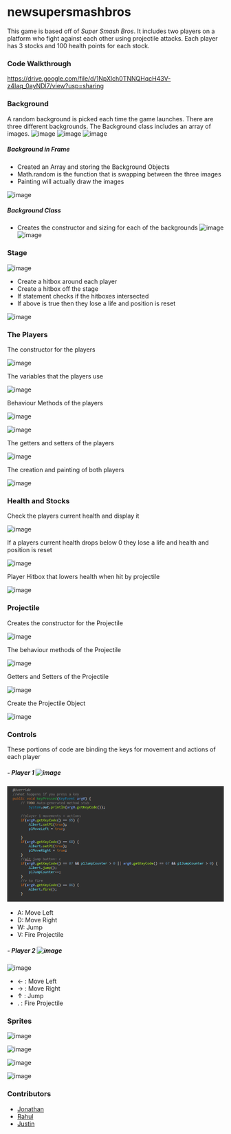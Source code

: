 # newsupersmashbros

This game is based off of *Super Smash Bros*. It includes two players on a platform who fight against each other using projectile attacks. Each player has 3 stocks and 100 health points for each stock.  

### Code Walkthrough
https://drive.google.com/file/d/1NpXlch0TNNQHqcH43V-z4Iaq_0ayNDl7/view?usp=sharing

### **Background**
A random background is picked each time the game launches. There are three different backgrounds. 
The Background class includes an array of images. 
![image](https://user-images.githubusercontent.com/54755468/148613525-e7bd8a6d-e3ba-47fc-a8b9-bc51162067e4.png)
![image](https://user-images.githubusercontent.com/54755468/148613556-4c737d7c-fe67-476c-9caf-443844c8d1b9.png)
![image](https://user-images.githubusercontent.com/54755468/148613590-0df7ac2b-0f27-48e2-ad72-918596d3e141.png)


##### Background in Frame

- Created an Array and storing the Background Objects
- Math.random is the function that is swapping between the three images
- Painting will actually draw the images 

![image](https://user-images.githubusercontent.com/85975474/148612624-79134b8d-edb0-44ec-bf9a-cec5aac00976.png)

##### Background Class 

- Creates the constructor and sizing for each of the backgrounds
![image](https://user-images.githubusercontent.com/85975474/148612643-81e1418a-7984-4fe4-86ec-a47bcd3c6c60.png)
![image](https://user-images.githubusercontent.com/85975474/148612656-f6b8afd0-b3df-40d0-8022-42cc380bf301.png)


### **Stage**
![image](https://user-images.githubusercontent.com/85975474/148461684-08df4dab-774b-4cc5-8cfa-67ec936d82bd.png)

- Create a hitbox around each player
- Create a hitbox off the stage
- If statement checks if the hitboxes intersected
- If above is true then they lose a life and position is reset

![image](https://user-images.githubusercontent.com/85975474/148617804-d70f5a4b-73f8-4c73-a1c4-1a7d1289bb3b.png)


### **The Players**
The constructor for the players

![image](https://user-images.githubusercontent.com/85975474/148614340-5b9bdbf9-6c2b-445f-9ff3-1df2f6655c1a.png)

The variables that the players use

![image](https://user-images.githubusercontent.com/85975474/148614305-8e5706bd-c7a3-47f4-ba51-70cb69a08ff2.png)

Behaviour Methods of the players

![image](https://user-images.githubusercontent.com/85975474/148614727-94de5124-4db5-4b98-9f27-ee992a0bc4ab.png)

![image](https://user-images.githubusercontent.com/85975474/148614746-fe5c217a-a652-4269-b9b0-59ef1850ffc0.png)


The getters and setters of the players

![image](https://user-images.githubusercontent.com/85975474/148614766-e11c76f6-c402-4a8c-9583-e32724ae6b7e.png)


The creation and painting of both players

![image](https://user-images.githubusercontent.com/85975474/148614220-4f91b03b-6f59-40f2-815b-563cc0f2220b.png)


### **Health and Stocks**

Check the players current health and display it

![image](https://user-images.githubusercontent.com/85975474/148616017-2e264a06-b0fe-40bb-9a7d-81f7a821669a.png)

If a players current health drops below 0 they lose a life and health and position is reset

![image](https://user-images.githubusercontent.com/85975474/148617838-9ef9b54b-3938-4527-88ff-984f940696ca.png)

Player Hitbox that lowers health when hit by projectile

![image](https://user-images.githubusercontent.com/85975474/148617876-fa9d803c-13a0-42a0-90d6-30082c85a075.png)

### **Projectile**

Creates the constructor for the Projectile 

![image](https://user-images.githubusercontent.com/85975474/148618583-85306b45-9b7f-4566-b202-f5e8124169b8.png)


The behaviour methods of the Projectile

![image](https://user-images.githubusercontent.com/85975474/148618577-e44fdd1d-ca97-4eba-9608-57c582bead0d.png)

Getters and Setters of the Projectile

![image](https://user-images.githubusercontent.com/85975474/148618605-618ef2c0-5a8c-4606-a4bb-2dd7584d5436.png)

Create the Projectile Object

![image](https://user-images.githubusercontent.com/85975474/148618637-29535ad3-bc85-40e0-b08f-bc8678e01d3e.png)


### **Controls**
These portions of code are binding the keys for movement and actions of each player

##### - Player 1 ![image](https://user-images.githubusercontent.com/85975474/148459949-a0063a84-eed5-437b-86e5-0a0a43202115.png)

![image](https://github.com/nwhee/newsupersmashbros/blob/master/assets/Player%201%20Movement%20+%20Actions.PNG?raw=true)
- A: Move Left
- D: Move Right
- W: Jump
- V: Fire Projectile

##### - Player 2 ![image](https://user-images.githubusercontent.com/85975474/148460116-b2883ec6-8fd8-4373-9dfc-7435610775f1.png)

![image](https://user-images.githubusercontent.com/85975474/148611557-01e1a0ad-09fc-4236-9622-cf3ffaf5a2eb.png)
- ← : Move Left
- → : Move Right
- ↑ : Jump
- . : Fire Projectile



### Sprites

![image](https://user-images.githubusercontent.com/85975474/148461032-28b7b3d9-8d61-4f23-b660-5ea8c29606f2.png)

![image](https://user-images.githubusercontent.com/85975474/148461270-f5cb2b5b-9b21-48dd-a2fa-4db5a1f08e3f.png)

![image](https://user-images.githubusercontent.com/85975474/148461396-1e6e29fe-0e39-42a8-994b-c4f1cec50bb1.png)

![image](https://user-images.githubusercontent.com/85975474/148461423-788bf628-dd4e-45e4-9244-4f52b16a80c1.png)

### 


### Contributors
- [Jonathan](https://github.com/nwhee)
- [Rahul](https://github.com/RJ-06)
- [Justin](https://github.com/JustinVFong)
